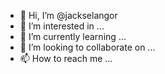 - 👋 Hi, I’m @jackselangor
- 👀 I’m interested in ...
- 🌱 I’m currently learning ...
- 💞️ I’m looking to collaborate on ...
- 📫 How to reach me ...

<!---
jackselangor/jackselangor is a ✨ special ✨ repository because its `README.md` (this file) appears on your GitHub profile.
You can click the Preview link to take a look at your changes.
--->
